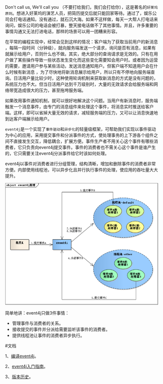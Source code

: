 Don't call us, We'll call you （不要打给我们，我们会打给你），这是著名的`好莱坞原则`。想进入好莱坞的演艺人员，把简历提交后就只能回家等待。通过了，娱乐公司会打电话通知。没有通过，就石沉大海。如果不这样做，每天一大帮人打电话来询问，娱乐公司的电话会被打暴，整天接电话做不了其他事情。并且，许多重要的事情沟通又无法打进电话，那样的场景可以用一团糟来形容。

在平常的编程实现中，经常会见到这样的情况：客户端为了获取当前用户的新消息 ，每隔一段时间（分钟级），就向服务端发送一个请求，询问是否有消息，如果有就展示给用户，否则什么也不做。其实，绝大部分的查询请求是无效的。只有在用户做了某些操作导致一些状态发生变化而这些变化需要知会用户时。或者因为运营的需要，邀请用户参与某些活动，发送消息通知用户。但客户端不知道用户会在什么时候有新消息 ，为了尽快地将新消息展示给用户，所以只有不停地向服务端查询。日活用户量比较少时，这种使用轮询机制来获取新消息的方式是没有问题的，系统压力也不大。但当日活用户达到千万级别时，大量的无效请求会给服务端和网络带宽造成很大的压力，甚至拖垮服务端。

如果改用事件通知机制，就可以很好地解决这个问题。当用户有新消息时，服务端触发一个消息事件，由专门的消息组件来处理这个事件，将消息实时推送给客户端。这样，即可以省掉大量无效的请求，减轻服务端的压力，又可以让消息快速地到达客户端展示给用户。

`event4j`是一个实现了`事件驱动`和`异步化`的轻量级框架，可帮助我们实现以事件驱动为中心的应用，采用提交事件和分派事件的方式，使处理事务的上下游各个组件之间不直接发生交互，降低耦合，扩展方便。事件生产者不用关心这个事件有哪些消费者，它只负责向event4j提交事件。事件的消费者也不需关心这个事件是谁产生的，它只需要关注event4j分派事件给它时该如何处理。

event4j以事件对消费者进行分组管理，结构清晰，增加和删除事件的消费者非常方便。内部使用线程池，可以异步化且并行执行事件的处理，使应用的吞吐量大大提升。

![event4j原理示意图](doc/guide/images/event4j原理.png)

简单地讲：event4j只做3件事情：
* 管理事件与消费者的关系。
* 接收提交的事件并分派给需要监听该事件的消费者。
* 提供线程池让事件的消费者异步执行。

#文档

1、[编译event4j](doc/guide/01-compile.md)。

2、[event4j入门指南](doc/guide/02-guide.md)。

3、[版本历史](doc/guide/03-history.md)。
